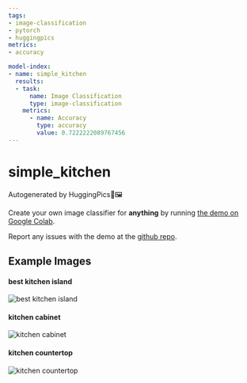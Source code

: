 ```yaml
---
tags:
- image-classification
- pytorch
- huggingpics
metrics:
- accuracy

model-index:
- name: simple_kitchen
  results:
  - task:
      name: Image Classification
      type: image-classification
    metrics:
      - name: Accuracy
        type: accuracy
        value: 0.7222222089767456
---
```


# simple_kitchen


Autogenerated by HuggingPics🤗🖼️

Create your own image classifier for **anything** by running [the demo on Google Colab](https://colab.research.google.com/github/nateraw/huggingpics/blob/main/HuggingPics.ipynb).

Report any issues with the demo at the [github repo](https://github.com/nateraw/huggingpics).


## Example Images


#### best kitchen island

![best kitchen island](images/best_kitchen_island.jpg)

#### kitchen cabinet

![kitchen cabinet](images/kitchen_cabinet.jpg)

#### kitchen countertop

![kitchen countertop](images/kitchen_countertop.jpg)
